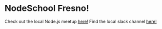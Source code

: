 # NodeSchool Fresno!

Check out the local Node.js meetup [here!](http://www.meetup.com/fresno-node-js/)
Find the local slack channel [here!](https://fresnonodejs.slack.com)

